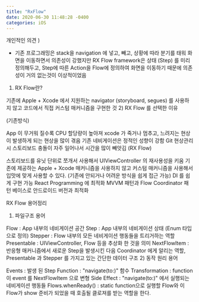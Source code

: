```yaml
---
title: "RxFlow"
date: 2020-06-30 11:48:28 -0400
categories: iOS
---
```


개인적인 의견 )
  * 기존 프로그래밍은 stack을 navigation 에 넣고, 빼고, 상황에 따라 분기를 태워 화면을 이동하면서 의존성이 강했지만
     RX Flow framework은 상태 (Step) 를 미리 정의해두고, Step에 따른 Action을 Flow에 정의하여 화면을 이동하기 때문에 의존성이 거의 없는것이 이상적이었음
1) RX Flow란?

기존에 Apple + Xcode 에서 지원하는 navigator (storyboard, segues) 를 사용하지 않고 코드에서 직접 커스텀 매커니즘을 구현한 것
2) RX Flow 를 선택한 이유

(기존방식)

App 이 무거워 질수록 CPU 할당량이 높아져 xcode 가 죽거나 멈추고, 느려지는 현상이 발생하게 되는 현상을 많이 겪음
기존 네비게이션은 정적인 성향이 강함
Git 현상관리 시 스토리보드 충돌이 자주 일어나서 시간을 많이 빼앗김
(RX Flow)

스토리보드를 유닛 단위로 쪼개서 사용해서 UIViewController 의 재사용성을 키움
기존에 제공하는 Apple + Xcode 매커니즘을 사용하지 않고 커스텀 매커니즘을 사용해서 입맛에 맞게 사용할 수 있다. (기존에 안되거나 어려운 방식을 쉽게 접근 가능)
DI 를 쉽게 구현 가능
React Programming 에 최적화
MVVM 패턴과 Flow Coordinator 패턴 베이스로 안드로이드 버전과 최적화


RX Flow 용어정리
1) 파일구조 용어

Flow : App 내부의 네비게이션 공간
Step : App 내부의 네비게이션 상태 (Enum 타입으로 정의)
Stepper : Flow 내부의 모든 네비게이션 행동들을 트리거하는 역할
Presentable : UIViewController, Flow 등을 추상화 한 것을 의미
NextFlowItem : 반응형 매커니즘에서 새로운 Step을 발생시킨 다음 Coordinator 에게 알리는 역할, Presentable 과 Stepper 를 가지고 있는 간단한 데이터 구조 
2) 동작 원리 용어

Events : 발생 된 Step
Function : "navigate(to:)" 함수
Transformation : function이 event 를 NextFlowItem 으로 변형
Side Effect : "navigate(to:)" 에서 실행되는 네비게이션 행동들
Flows.whenReady() : static function으로 실행할 Flow와 이 Flow가 show 준비가 되었을 때 호출될 클로져를 받는 역할을 한다.
